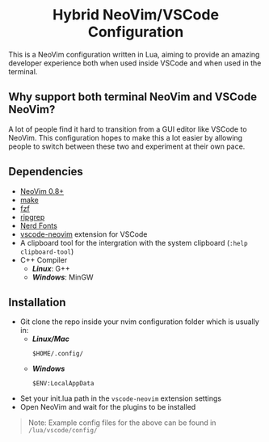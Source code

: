 <h1 align="center">Hybrid NeoVim/VSCode Configuration</h1>

This is a NeoVim configuration written in Lua, aiming to provide an amazing
developer experience both when used inside VSCode and when used in the terminal.

## Why support both terminal NeoVim and VSCode NeoVim?
A lot of people find it hard to transition from a GUI editor like VSCode to NeoVim.
This configuration hopes to make this a lot easier by allowing people to switch
between these two and experiment at their own pace.

## Dependencies
- [NeoVim 0.8+](https://github.com/neovim/neovim)
- [make](https://www.gnu.org/software/make/)
- [fzf](https://github.com/junegunn/fzf)
- [ripgrep](https://github.com/BurntSushi/ripgrep)
- [Nerd Fonts](https://www.nerdfonts.com/font-downloads)
- [vscode-neovim](https://github.com/vscode-neovim/vscode-neovim/) extension for VSCode
- A clipboard tool for the intergration with the system clipboard (`:help clipboard-tool`)
- C++ Compiler
  - ***Linux***: G++
  - ***Windows***: MinGW

## Installation
- Git clone the repo inside your nvim configuration folder which is usually in:
  - ***Linux/Mac***
    ```
    $HOME/.config/
    ```
  - ***Windows***
    ```
    $ENV:LocalAppData
    ```
- Set your init.lua path in the `vscode-neovim` extension settings
- Open NeoVim and wait for the plugins to be installed

> Note: Example config files for the above can be found in `/lua/vscode/config/`

